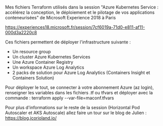Mes fichiers Terraform utilisés dans la session "Azure Kubernetes Service : accélérez la conception, le déploiement et le pilotage de vos applications conteneurisées" de Microsoft Experience 2018 à Paris

https://experiences18.microsoft.fr/session/7cf6019a-71d0-e811-af11-000d3a2220c8 

Ces fichiers permettent de déployer l'infrastructure suivante : 
- Un resource group
- Un cluster Azure Kubernetes Services
- Une Azure Container Registry
- Un workspace Azure Log Analytics
- 2 packs de solution pour Azure Log Analytics (Containers Insight et Containers Solution)

Pour déployer le tout, se connecter à votre abonnement Azure (az login), renseigner les variables dans les fichiers .tf ou tfvars et déployer avec la commande :
terraform apply --var-file=maconf.tfvars

Pour plus d'informations sur le reste de la session (Horizontal Pod Autoscaler et AKS Autoscale) allez faire un tour sur le blog de Julien : https://blog.jcorioland.io/
